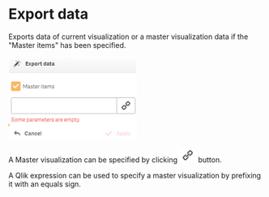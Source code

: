 # Export data

Exports data of current visualization or a master visualization data if the "Master items" has been specified.

![](../.gitbook/assets/image%20%28143%29.png)

A Master visualization can be specified by clicking ![](../.gitbook/assets/image%20%2823%29.png) button.

A Qlik expression can be used to specify a master visualization by prefixing it with an equals sign.

